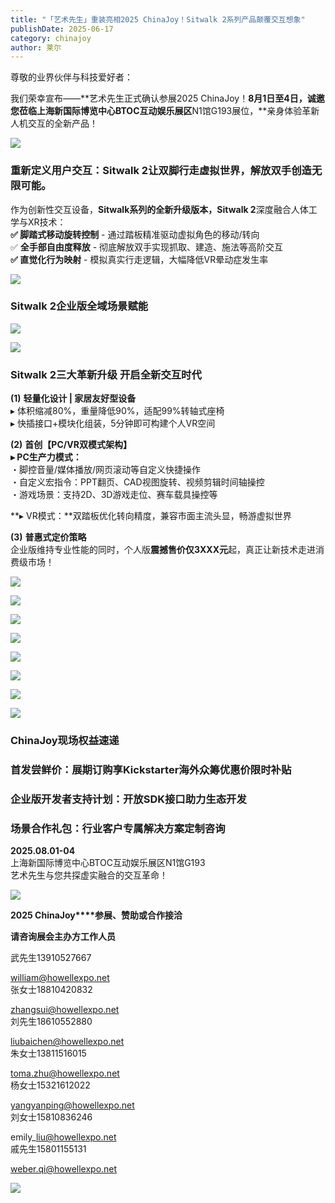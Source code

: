 ```yaml
---
title: "「艺术先生」重装亮相2025 ChinaJoy！Sitwalk 2系列产品颠覆交互想象"
publishDate: 2025-06-17
category: chinajoy
author: 莱尔
---
```


尊敬的业界伙伴与科技爱好者：

我们荣幸宣布——**艺术先生正式确认参展2025 ChinaJoy！**8月1日至4日，诚邀您莅临上海新国际博览中心BTOC互动娱乐展区**N1馆G193展位，**亲身体验革新人机交互的全新产品！

![](https://ec-net-1251389766.cos.ap-shanghai.myqcloud.com/wp-content/uploads/2025/06/20250617110352451.png)

### 重新定义用户交互：Sitwalk 2让双脚行走虚拟世界，解放双手创造无限可能。

作为创新性交互设备，**Sitwalk系列的全新升级版本，Sitwalk 2**深度融合人体工学与XR技术：  
**✅ 脚踏式移动旋转控制** - 通过踏板精准驱动虚拟角色的移动/转向  
✅ **全手部自由度释放** - 彻底解放双手实现抓取、建造、施法等高阶交互  
**✅ 直觉化行为映射** - 模拟真实行走逻辑，大幅降低VR晕动症发生率

![](https://ec-net-1251389766.cos.ap-shanghai.myqcloud.com/wp-content/uploads/2025/06/20250617110354498.png)

### Sitwalk 2企业版全域场景赋能

![](https://ec-net-1251389766.cos.ap-shanghai.myqcloud.com/wp-content/uploads/2025/06/20250617110357254.png)

![](https://ec-net-1251389766.cos.ap-shanghai.myqcloud.com/wp-content/uploads/2025/06/20250617110358287.png)

### Sitwalk 2三大革新升级 开启全新交互时代

**(1)** **轻量化设计 | 家居友好型设备**  
▸ 体积缩减80%，重量降低90%，适配99%转轴式座椅  
▸ 快插接口+模块化组装，5分钟即可构建个人VR空间

**(2)** **首创【PC/VR双模式架构】**  
**▸ PC生产力模式：**  
・脚控音量/媒体播放/网页滚动等自定义快捷操作  
・自定义宏指令：PPT翻页、CAD视图旋转、视频剪辑时间轴操控  
・游戏场景：支持2D、3D游戏走位、赛车载具操控等

**▸ VR模式：**双踏板优化转向精度，兼容市面主流头显，畅游虚拟世界

**(3)** **普惠式定价策略**  
企业版维持专业性能的同时，个人版**震撼售价仅3XXX元**起，真正让新技术走进消费级市场！

![](https://ec-net-1251389766.cos.ap-shanghai.myqcloud.com/wp-content/uploads/2025/06/20250617110410848.png)

![](https://ec-net-1251389766.cos.ap-shanghai.myqcloud.com/wp-content/uploads/2025/06/20250617110342952.jpg)

![](https://ec-net-1251389766.cos.ap-shanghai.myqcloud.com/wp-content/uploads/2025/06/20250617110413760.png)

![](https://ec-net-1251389766.cos.ap-shanghai.myqcloud.com/wp-content/uploads/2025/06/20250617110343423.gif)

![](https://ec-net-1251389766.cos.ap-shanghai.myqcloud.com/wp-content/uploads/2025/06/20250617110344846.gif)

![](https://ec-net-1251389766.cos.ap-shanghai.myqcloud.com/wp-content/uploads/2025/06/20250617110349124.gif)

![](https://ec-net-1251389766.cos.ap-shanghai.myqcloud.com/wp-content/uploads/2025/06/20250617110347920.gif)

![](https://ec-net-1251389766.cos.ap-shanghai.myqcloud.com/wp-content/uploads/2025/06/20250617110346348.gif)

### ChinaJoy现场权益速递

### 首发尝鲜价：展期订购享Kickstarter海外众筹优惠价限时补贴

### 企业版开发者支持计划：开放SDK接口助力生态开发

### 场景合作礼包：行业客户专属解决方案定制咨询

**2025.08.01-04**  
上海新国际博览中心BTOC互动娱乐展区N1馆G193  
艺术先生与您共探虚实融合的交互革命！

![](https://ec-net-1251389766.cos.ap-shanghai.myqcloud.com/wp-content/uploads/2025/06/20250617110420882.png)

**2025 ChinaJoy****参展、赞助或合作接洽**

**请咨询展会主办方工作人员**

武先生13910527667

william@howellexpo.net  
张女士18810420832

zhangsui@howellexpo.net  
刘先生18610552880

liubaichen@howellexpo.net  
朱女士13811516015

toma.zhu@howellexpo.net  
杨女士15321612022

yangyanping@howellexpo.net  
刘女士15810836246

emily\_liu@howellexpo.net  
戚先生15801155131

weber.qi@howellexpo.net

![](https://ec-net-1251389766.cos.ap-shanghai.myqcloud.com/wp-content/uploads/2025/06/20250617110424153.png)
